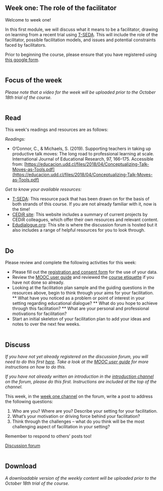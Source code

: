 ## Week one: The role of the facilitator


Welcome to week one!


In this first module, we will discuss what it means to be a facilitator, drawing on learning from a recent trial using [T-SEDA](https://www.educ.cam.ac.uk/research/programmes/tseda/). This will include the role of the facilitator, possible facilitation models, and issues and potential constraints faced by facilitators.

Prior to beginning the course, please ensure that you have registered using [this google form](https://docs.google.com/forms/d/e/1FAIpQLSdVGqzG-GIDHSu8U08oDWFrMHdD8bd1ignlVQ5tUBtrw8dpPw/viewform?usp=sf_link).
<br/><br/>
## Focus of the week

_Please note that a video for the week will be uploaded prior to the October 18th trial of the course._
<br/><br/>
## Read

This week's readings and resources are as follows:

*Readings:*

* O’Connor, C., & Michaels, S. (2019). Supporting teachers in taking up productive talk moves: The long road to professional learning at scale. International Journal of Educational Research, 97, 166–175. Accessible from: [https://educacion.udd.cl/files/2018/04/Conceptualizing-Talk-Moves-as-Tools.pdf](https://educacion.udd.cl/files/2018/04/Conceptualizing-Talk-Moves-as-Tools.pdf)

*Get to know your available resources:*

* [T-SEDA](https://www.educ.cam.ac.uk/research/programmes/tseda/): This resource pack that has been drawn on for the basis of both strands of this course. If you are not already familiar with it, now is the time!
* [CEDiR site](https://www.educ.cam.ac.uk/research/groups/cedir/): This website includes a summary of current projects by CEDiR colleagues, which offer their own resources and relevant content.
* [Edudialogue.org](https://www.edudialogue.org/): This site is where the discussion forum is hosted but it also includes a range of helpful resources for you to look through.
<br/><br/>
## Do

Please review and complete the following activities for this week:

* Please fill out the [registration and consent form](https://docs.google.com/forms/d/e/1FAIpQLSdVGqzG-GIDHSu8U08oDWFrMHdD8bd1ignlVQ5tUBtrw8dpPw/viewform?usp=sf_link) for the use of your data.
* Review the [MOOC user guide](https://mbrugha.github.io/course-in-a-box/modules/introduction/MOOC-user-guide/) and reviewed the [course etiquette](https://mbrugha.github.io/course-in-a-box/modules/introduction/course-etiquette/) if you have not done so already.
* Looking at the facilitation plan sample and the guiding questions in the resources above, begin to think through your aims for your facilitation. 
** What have you noticed as a problem or point of interest in your setting regarding educational dialogue?
** What do you hope to achieve through this facilitation?
** What are your personal and professional motivations for facilitation?
* Start an initial skeleton of your facilitation plan to add your ideas and notes to over the next few weeks.
<br/><br/>
## Discuss

*If you have not yet already registered on the discussion forum, you will need to do this first [here](https://www.edudialogue.org/forum/mooc-for-facilitators/). Take a look at the [MOOC user guide](https://mbrugha.github.io/course-in-a-box/modules/introduction/MOOC-user-guide/) for more instructions on how to do this.*

*If you have not already written an introduction in the [introduction channel](https://www.edudialogue.org/forum/mooc-for-facilitators/introductions-3/#post-263) on the forum, please do this first. Instructions are included at the top of the channel.*

This week, in the [week one channel](https://www.edudialogue.org/forum/mooc-for-facilitators/week-one-the-role-of-the-facilitator-3/) on the forum, write a post to address the following questions:

1. Who are you? Where are you? Describe your setting for your facilitation.
2. What’s your motivation or driving force behind your facilitation?
3. Think through the challenges – what do you think will be the most challenging aspect of facilitation in your setting?

Remember to respond to others' posts too!

<a class="btn btn-primary" href="https://www.edudialogue.org/forum/mooc-for-facilitators/"><i class="fa fa-home"></i> Discussion forum</a>
<br/><br/>
## Download
_A downloadable version of the weekly content will be uploaded prior to the October 18th trial of the course._
